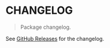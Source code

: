 # CHANGELOG

> Package changelog.

See [GitHub Releases](https://github.com/stdlib-js/math-base-special-gammaincinv/releases) for the changelog.